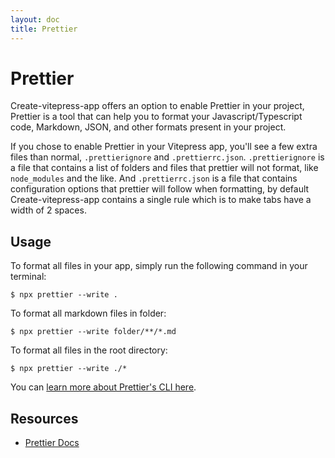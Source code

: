 ```yaml
---
layout: doc
title: Prettier
---
```


# Prettier

Create-vitepress-app offers an option to enable Prettier in your project, Prettier is a tool that can help you to format your Javascript/Typescript code, Markdown, JSON, and other formats present in your project.

If you chose to enable Prettier in your Vitepress app, you'll see a few extra files than normal, `.prettierignore` and `.prettierrc.json`. `.prettierignore` is a file that contains a list of folders and files that prettier will not format, like `node_modules` and the like. And `.prettierrc.json` is a file that contains configuration options that prettier will follow when formatting, by default Create-vitepress-app contains a single rule which is to make tabs have a width of 2 spaces.

## Usage

To format all files in your app, simply run the following command in your terminal:

    $ npx prettier --write .

To format all markdown files in folder:

    $ npx prettier --write folder/**/*.md

To format all files in the root directory:

    $ npx prettier --write ./*

You can [learn more about Prettier's CLI here](https://prettier.io/docs/en/cli.html).

## Resources

- [Prettier Docs](https://prettier.io/docs/en/)
